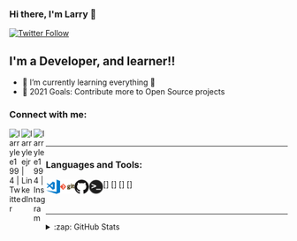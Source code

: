 ### Hi there, I'm Larry 👋

[![Twitter Follow](https://img.shields.io/twitter/follow/larrylee1994?color=1DA1F2&logo=twitter&style=for-the-badge)](https://twitter.com/intent/follow?original_referer=https%3A%2F%2Fgithub.com%2Flarrylee1994&screen_name=larrylee1994)

## I'm a Developer, and learner!!

- 🌱 I’m currently learning everything 🤣
- 🥅 2021 Goals: Contribute more to Open Source projects

### Connect with me:

[<img align="left" alt="larrylee1994 | Twitter" width="22px" src="https://cdn.jsdelivr.net/npm/simple-icons@v3/icons/twitter.svg" />][twitter]
[<img align="left" alt="larryleejr | LinkedIn" width="22px" src="https://cdn.jsdelivr.net/npm/simple-icons@v3/icons/linkedin.svg" />][linkedin]
[<img align="left" alt="larrylee1994 | Instagram" width="22px" src="https://cdn.jsdelivr.net/npm/simple-icons@v3/icons/instagram.svg" />][instagram]

<br />

---

### Languages and Tools:

[<img align="left" alt="Visual Studio Code" width="26px" src="https://raw.githubusercontent.com/github/explore/80688e429a7d4ef2fca1e82350fe8e3517d3494d/topics/visual-studio-code/visual-studio-code.png" />]
[<img align="left" alt="Git" width="26px" src="https://raw.githubusercontent.com/github/explore/80688e429a7d4ef2fca1e82350fe8e3517d3494d/topics/git/git.png" />]
[<img align="left" alt="GitHub" width="26px" src="https://raw.githubusercontent.com/github/explore/78df643247d429f6cc873026c0622819ad797942/topics/github/github.png" />]
[<img align="left" alt="Terminal" width="26px" src="https://raw.githubusercontent.com/github/explore/80688e429a7d4ef2fca1e82350fe8e3517d3494d/topics/terminal/terminal.png" />]

<br />

---

<details>
  <summary>:zap: GitHub Stats</summary>

  <img align="left" alt="larry's GitHub Stats" src="https://github-readme-stats.codestackr.vercel.app/api?username=larrylee1994&show_icons=true&hide_border=true" />

</details>

[twitter]: https://twitter.com/larrylee1994
[instagram]: https://instagram.com/larrylee1994
[linkedin]: https://linkedin.com/in/larryleejr
